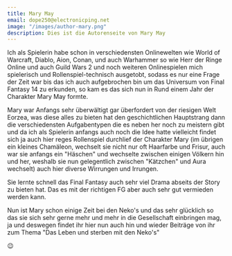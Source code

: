 ```yaml
---
title: Mary May
email: dope250@electronicping.net
image: "/images/author-mary.png"
description: Dies ist die Autorenseite von Mary May
---
```


Ich als Spielerin habe schon in verschiedensten Onlinewelten wie World of Warcraft, Diablo, Aion, Conan, und auch Warhammer so wie Herr der Ringe Online und auch Guild Wars 2 und noch weiteren Onlinespielen mich spielerisch und Rollenspiel-technisch ausgetobt, sodass es nur eine Frage der Zeit war bis das ich auch aufgebrochen bin um das Universum von Final Fantasy 14 zu erkunden, so kam es das sich nun in Rund einem Jahr der Charakter Mary May formte.

Mary war Anfangs sehr überwältigt gar überfordert von der riesigen Welt Eorzea, was diese alles zu bieten hat den geschichtlichen Hauptstrang dann die verschiedensten Aufgabentypen die es neben her noch zu meistern gibt und da ich als Spielerin anfangs auch noch die Idee hatte vielleicht findet sich ja auch hier reges Rollenspiel durchlief der Charakter Mary (im übrigen ein kleines Chamäleon, wechselt sie nicht nur oft Haarfarbe und Frisur, auch war sie anfangs ein "Häschen" und wechselte zwischen einigen Völkern hin und her, weshalb sie nun gelegentlich zwischen "Kätzchen" und Aura wechselt) auch hier diverse Wirrungen und Irrungen.

Sie lernte schnell das Final Fantasy auch sehr viel Drama abseits der Story zu bieten hat. Das es mit der richtigen FG aber auch sehr gut vermieden werden kann.

Nun ist Mary schon einige Zeit bei den Neko's und das sehr glücklich so das sie sich sehr gerne mehr und mehr in die Gesellschaft einbringen mag, ja und deswegen findet ihr hier nun auch hin und wieder Beiträge von ihr zum Thema "Das Leben und sterben mit den Neko's" 

:wink:
